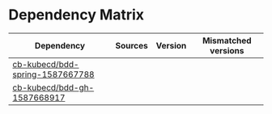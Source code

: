 # Dependency Matrix

Dependency | Sources | Version | Mismatched versions
---------- | ------- | ------- | -------------------
[cb-kubecd/bdd-spring-1587667788](https://github.com/cb-kubecd/bdd-spring-1587667788.git) |  | []() | 
[cb-kubecd/bdd-gh-1587668917](https://github.com/cb-kubecd/bdd-gh-1587668917.git) |  | []() | 

